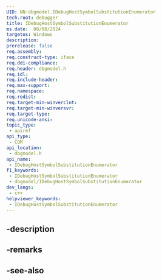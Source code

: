 ```yaml
---
UID: NN:dbgmodel.IDebugHostSymbolSubstitutionEnumerator
tech.root: debugger
title: IDebugHostSymbolSubstitutionEnumerator
ms.date:  08/08/2024
targetos: Windows
description: 
prerelease: false
req.assembly: 
req.construct-type: iface
req.ddi-compliance: 
req.header: dbgmodel.h
req.idl: 
req.include-header: 
req.max-support: 
req.namespace: 
req.redist: 
req.target-min-winverclnt: 
req.target-min-winversvr: 
req.target-type: 
req.unicode-ansi: 
topic_type:
 - apiref
api_type:
 - COM
api_location:
 - dbgmodel.h
api_name:
 - IDebugHostSymbolSubstitutionEnumerator
f1_keywords:
 - IDebugHostSymbolSubstitutionEnumerator
 - dbgmodel/IDebugHostSymbolSubstitutionEnumerator
dev_langs:
 - c++
helpviewer_keywords:
 - IDebugHostSymbolSubstitutionEnumerator
---
```


## -description

## -remarks

## -see-also

